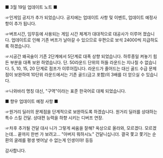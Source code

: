 
■ 3월 19일 업데이트 노트 ■

☞인게임 공지가 추가 되었습니다.
공지에는 업데이트 사항 및 이벤트, 업데이트 예정사항이 추가 됩니다.

☞버프시간, 임무등에 사용되는 게임 시간 체계가 대대적으로 대공사가 이루어 졌습니다.
업데이트로 인해 기존 버프가 날아갈 수 있으므로 우편으로 보석 24000씩 지급하도록 하겠습니다.

☞시공간 왜곡술이 기존 2단계에서 5단계로 대폭 상향 되었습니다.
하루종일 켜놓기 힘든 부분을 대폭 보완 하였습니다.
단. 50라운드 단위의 허들 라운드는 지나칠 수 없습니다. 5, 10, 15, 20 단계로 점프가 이루어집니다.
라운드가 줄어드는 대신 골드 수급 문제점이 보완하여 10단위 라운드에서는 기존 골드(금고 포함)의 3배를 더 얻으실 수 있습니다.

☞나와바리 명칭 대신, "구역"이라는 표준 한국어로 대체 되었습니다.


■ 향우 업데이트 예정 사항 ■

☞원거리 딜러의 문제점을 단계적으로 보완하도록 하겠습니다.
원거리 딜러를 상대하는 특수 스킬 건달.
상대편 능력을 하향 시키는 디버프 연장.

☞차후 추가될 건달 대사
니가 그렇게 싸움을 잘해? 옥상으로 올라와, 
모르겠다. 모르겠는데... 끝까지 한번 가 보려고...
"아버지 뭐하시노" 건달니십니더.
결국 쫓고 쫓기는 순환의 굴레를 평생 벗어날 수 없는게 인생이야!
등등

감사합니다.
